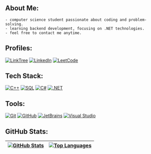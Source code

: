 ## About Me:
```
- computer science student passionate about coding and problem-solving.
- learning backend development, focusing on .NET technologies.
- feel free to contact me anytime.
```

## Profiles:
[![LinkTree](https://img.shields.io/badge/linktree-0d1117?logo=linktree&logoColor=white&style=flat-square)](https://linktr.ee/hel4l)
[![LinkedIn](https://img.shields.io/badge/LinkedIn-0d1117?logo=linkedin&logoColor=white&style=flat-square)](https://www.linkedin.com/in/hel4l)
[![LeetCode](https://img.shields.io/badge/LeetCode-0d1117?logo=leetcode&logoColor=white&style=flat-square)](https://leetcode.com/hel4l)

## Tech Stack:
[![C++](https://img.shields.io/badge/C++-0d1117?logo=c%2B%2B&logoColor=white&style=flat-square)](https://en.cppreference.com/w/)
[![SQL](https://img.shields.io/badge/SQL-0d1117?logo=sqlite&logoColor=white&style=flat-square)](https://www.sqlite.org/index.html)
[![C#](https://img.shields.io/badge/CSharp-0d1117?logo=csharp&logoColor=white&style=flat-square)](https://docs.microsoft.com/en-us/dotnet/csharp/)
[![.NET](https://img.shields.io/badge/.NET-0d1117?logo=.net&logoColor=white&style=flat-square)](https://dotnet.microsoft.com/)

## Tools:
[![Git](https://img.shields.io/badge/Git-0d1117?logo=git&logoColor=white&style=flat-square)](https://git-scm.com/)
[![GitHub](https://img.shields.io/badge/GitHub-0d1117?logo=github&logoColor=white&style=flat-square)](https://github.com/)
[![JetBrains](https://img.shields.io/badge/JetBrains-0d1117?logo=jetbrains&logoColor=white&style=flat-square)](https://www.jetbrains.com/)
[![Visual Studio](https://img.shields.io/badge/Visual%20Studio-0d1117?logo=visual-studio&logoColor=white&style=flat-square)](https://visualstudio.microsoft.com/)

## GitHub Stats:
| [![GitHub Stats](https://github-readme-stats.vercel.app/api?username=Hel4l&theme=github_dark&hide_border=true&show_icons=true&include_all_commits=true&count_private=true)](https://github.com/Hel4l) | [![Top Languages](https://github-readme-stats.vercel.app/api/top-langs/?username=Hel4l&theme=github_dark&hide_border=true&include_all_commits=false&count_private=true&layout=compact)](https://github.com/Hel4l) |
| ------------------------ | ------------------ |
